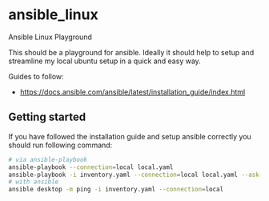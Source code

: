 # ansible_linux
Ansible Linux Playground

This should be a playground for ansible. Ideally it should help to setup and streamline my local ubuntu setup in a quick and easy way.

Guides to follow:

- <https://docs.ansible.com/ansible/latest/installation_guide/index.html>

## Getting started

If you have followed the installation guide and setup ansible correctly you should run following command:

```bash
# via ansible-playbook
ansible-playbook --connection=local local.yaml
ansible-playbook -i inventory.yaml --connection=local local.yaml --ask-become-pass
# with ansible
ansible desktop -m ping -i inventory.yaml --connection=local
```
